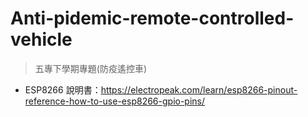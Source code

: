 # Anti-pidemic-remote-controlled-vehicle
>五專下學期專題(防疫遙控車)
* ESP8266 說明書：https://electropeak.com/learn/esp8266-pinout-reference-how-to-use-esp8266-gpio-pins/

